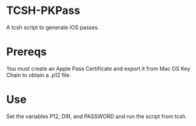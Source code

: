 TCSH-PKPass
===========

A tcsh script to generate iOS passes. 

Prereqs
=======

You must create an Apple Pass Certificate and export it from Mac OS Key Chain to obtain a .p12 file. 

Use
===

Set the variables P12, DIR, and PASSWORD and run the script from tcsh.